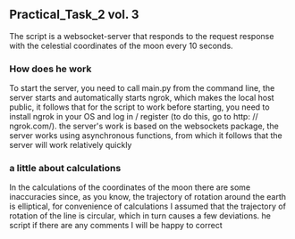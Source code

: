 ## **Practical_Task_2 vol. 3**
The script is a websocket-server that responds to the request response with the celestial coordinates of the moon every 10 seconds.

### How does he work
To start the server, you need to call main.py from the command line, the server starts and automatically starts ngrok, which makes the local host public, it follows that for the script to work before starting, you need to install ngrok in your OS and log in / register (to do this, go to http: // ngrok.com/).
 the server's work is based on the websockets package, the server works using asynchronous functions, from which it follows that the server will work relatively quickly
### a little about calculations
In the calculations of the coordinates of the moon there are some inaccuracies since, as you know, the trajectory of rotation around the earth is elliptical, for convenience of calculations I assumed that the trajectory of rotation of the line is circular, which in turn causes a few deviations.
he script if there are any comments I will be happy to correct